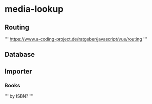 # media-lookup

## Routing
''' https://www.a-coding-project.de/ratgeber/javascript/vue/routing '''

## Database

## Importer
### Books
''' by ISBN? '''
